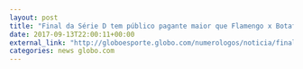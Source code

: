 ```yaml
---
layout: post
title: "Final da Série D tem público pagante maior que Flamengo x Botafogo pelo Brasileirão"
date: 2017-09-13T22:00:11+00:00
external_link: "http://globoesporte.globo.com/numerologos/noticia/final-da-serie-d-tem-publico-pagante-maior-que-flamengo-x-botafogo-pelo-brasileirao.ghtml"
categories: news globo.com
---
```

